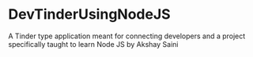 # DevTinderUsingNodeJS
A Tinder type application meant for connecting developers and a project specifically taught to learn Node JS by Akshay Saini
